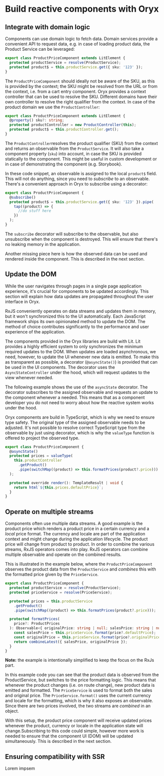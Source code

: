 # Build reactive components with Oryx

## Integrate with domain logic

Components can use domain logic to fetch data. Domain services provide a convenient API to request data, e.g. in case of loading product data, the Product Service can be leveraged:

```ts
export class ProductPriceComponent extends LitElement {
  protected productService = resolve(ProductService);
  protected product$ = this.productService.get({ sku: '123' });
}
```

The `ProductPriceComponent` should ideally not be aware of the SKU, as this is provided by the context; the SKU might be resolved from the URL or from the context, i.e. from a cart entry component. Oryx provides a context controller that can be used to resolve the SKU. Different domains have their own controller to resolve the right qualifier from the context. In case of the product domain we use the `ProductController`:

```ts
export class ProductPriceComponent extends LitElement {
  @property() sku?: string;
  protected productController = new ProductController(this);
  protected product$ = this.productController.get();
}
```

The `ProductController`resolves the product qualifier (SKU) from the context and returns an observable from the `ProductService`. It will also take a component property (`sku`) into account, in case the SKU is provided statically to the component. This might be useful in custom development or in case of demonstrating the component (e.g. Storybook).

In these code snippet, an observable is assigned to the local `product$` field. This will not do anything, since you need to _subscribe_ to an observable. There's a convenient approach in Oryx to subscribe using a decorator:

```ts
export class ProductPriceComponent {
  @subscribe()
  protected product$ = this.productService.get({ sku: '123' }).pipe(
    tap((product) => {
      //do stuff here
    })
  );
}
```

The `subscribe` decorator will subscribe to the observable, but also unsubscribe when the component is destroyed. This will ensure that there's no leaking memory in the application.

Another missing piece here is how the observed data can be used and rendered inside the component. This is described in the next section.

## Update the DOM

While the user navigates through pages in a single page application experience, it's crucial for components to be updated accordingly. This section will explain how data updates are propagated throughout the user interface in Oryx.

RxJS conveniently operates on data streams and updates them in memory, but it won't synchronized this to the UI automatically. Each JavaScript framework ships its own opinionated method to update the DOM. The method of choice contributes significantly to the performance and user experience of the application.

The components provided in the Oryx libraries are build with Lit. Lit provides a highly efficient system to only synchronizes the minimum required updates to the DOM. When updates are loaded asynchronous, we need, however, to update the UI whenever new data is emitted. To make this as transparent as possible, a decorator (`@asyncState()`) is provided that can be used in the UI components. The decorator uses the `AsyncStateController` under the hood, which will request updates to the view whenever needed.

The following example shows the use of the `asyncState` decorator. The decorator subscribes to the assigned observable and requests an update to the component whenever a needed. This means that as a component developer you do not need to worry about how the reactive system works under the hood.

Oryx components are build in TypeScript, which is why we need to ensure type safety. The original type of the assigned observable needs to be adjusted. It's not possible to resolve correct TypeScript type from the observable by just using decorator, which is why the `valueType` function is offered to project the observed type.

```ts
export class ProductPriceComponent {
  @asyncState()
  protected prices = valueType(
    this.productController
      .getProduct()
      .pipe(switchMap((product) => this.formatPrices(product?.price)))
  );

  protected override render(): TemplateResult | void {
    return html`${this.prices.defaultPrice}`;
  }
}
```

## Operate on multiple streams

Components often use multiple data streams. A good example is the product price which renders a product price in a certain currency and a _local_ price format. The currency and locale are part of the application context and might change during the application lifecycle. The product price will change from product to product. In order to combine the various streams, RxJS operators comes into play. RxJS operators can combine multiple observable and operate on the combined results.

This is illustrated in the example below, where the `ProductPriceComponent` observes the product data from the `ProductService` and _combines_ this with the formatted price given by the `PriceService`.

```ts
export class ProductPriceComponent {
  protected productService = resolve(ProductService);
  protected priceService = resolve(PriceService);

  protected prices = this.productService
    .getProduct()
    .pipe(switchMap((product) => this.formatPrices(product?.price)));

  protected formatPrices(
    price?: ProductPrices
  ): Observable<{ originalPrice: string | null; salesPrice: string | null }> {
    const salesPrice = this.priceService.format(price?.defaultPrice);
    const originalPrice = this.priceService.format(price?.originalPrice);
    return combineLatest({ salesPrice, originalPrice });
  }
}
```

**Note:** the example is intentionally simplified to keep the focus on the RxJs part.

In this example code you can see that the product data is observed from the ProductService, but switches to the price formatting logic. This means that whenever the product changes (i.e. on route change), new product data is emitted and formatted. The `PriceService` is used to format both the sales and original price. The `PriceService.format()` uses the current currency and locale for the formatting, which is why it also exposes an observable. Since there are two prices involved, the two streams are _combined_ in an object.

With this setup, the product price component will receive updated prices whenever the product, currency or locale in the application state will change.Subscribing to this code could simple, however more work is needed to ensure that the component UI (DOM) will be updated simultaneously. This is described in the next section.

## Ensuring compatibility with SSR

Lorem impsem
